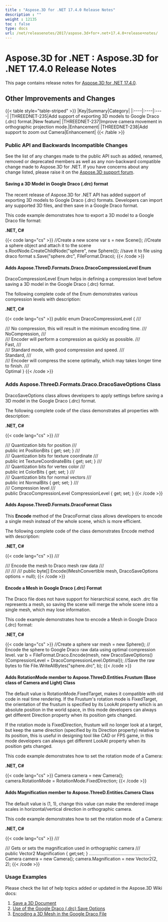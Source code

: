 ```yaml
---
title : "Aspose.3D for .NET 17.4.0 Release Notes" 
description : "" 
weight : 12135 
toc : false
type: docs
url: /net/releasenotes/2017/aspose.3d+for+.net+17.4.0+release+notes/
---
```


# Aspose.3D for .NET : Aspose.3D for .NET 17.4.0 Release Notes


This page contains release notes for [Aspose.3D for .NET 17.4.0](https://www.nuget.org/packages/Aspose.3D/17.4.0).

## Other Improvements and Changes

{{< table style="table-striped" >}}
|Key|Summary|Category|
|:----|:----|:----|
|THREEDNET-235|Add support of exporting 3D models to Google Draco (.drc) format.|New feature|
|THREEDNET-237|Improve camera movement in orthographic projection mode.|Enhancement|
|THREEDNET-238|Add support to zoom out Camera|Enhancement|
{{< /table >}}

### Public API and Backwards Incompatible Changes

See the list of any changes made to the public API such as added, renamed, removed or deprecated members as well as any non-backward compatible change made to Aspose.3D for .NET. If you have concerns about any change listed, please raise it on the [Aspose.3D support forum](http://www.aspose.com/community/forums/aspose.3d-product-family/535/showforum.aspx).

#### Saving a 3D Model in Google Draco (.drc) format

The recent release of Aspose.3D for .NET API has added support of exporting 3D models to Google Draco (.drc) formats. Developers can import any supported 3D files, and then save in a Google Draco format.

This code example demonstrates how to export a 3D model to a Google Draco file format:

**.NET, C#**

{{< code lang="cs" >}}
//Create a new scene
var s = new Scene();
//Create a sphere object and attach it to the scene
s.RootNode.CreateChildNode("sphere", new Sphere());
//save it to file using draco format
s.Save("sphere.drc", FileFormat.Draco);
{{< /code >}}

#### Adds Aspose.ThreeD.Formats.Draco.DracoCompressionLevel Enum

DracoCompressionLevel Enum helps in defining a compression level before saving a 3D model in the Google Draco (.drc) format.

The following complete code of the Enum demonstrates various compression levels with description:

**.NET, C#**

{{< code lang="cs" >}}
public enum DracoCompressionLevel
{
    /// <summary>
    /// No compression, this will result in the minimum encoding time.
    /// </summary>
    NoCompression,
    /// <summary>
    /// Encoder will perform a compression as quickly as possible.
    /// </summary>
    Fast,
    /// <summary>
    /// Standard mode, with good compression and speed.
    /// </summary>
    Standard,
    /// <summary>
    /// Encoder will compress the scene optimally, which may takes longer time to finish.
    /// </summary>
    Optimal
}
{{< /code >}}

### Adds Aspose.ThreeD.Formats.Draco.DracoSaveOptions Class

DracoSaveOptions class allows developers to apply settings before saving a 3D model in the Google Draco (.drc) format.

The following complete code of the class demonstrates all properties with description:

**.NET, C#**

{{< code lang="cs" >}}
/// <summary>
/// Quantization bits for position
/// </summary>
public int PositionBits { get; set; }
/// <summary>
/// Quantization bits for texture coordinate
/// </summary>
public int TextureCoordinateBits { get; set; }
/// <summary>
/// Quantization bits for vertex color
/// </summary>
public int ColorBits { get; set; }
/// <summary>
/// Quantization bits for normal vectors
/// </summary>
public int NormalBits { get; set; }
/// <summary>
/// Compression level
/// </summary>
public DracoCompressionLevel CompressionLevel { get; set; }
{{< /code >}}

#### Adds Aspose.ThreeD.Formats.DracoFormat Class

This **Encode** method of the DracoFormat class allows developers to encode a single mesh instead of the whole scene, which is more efficient.

The following complete code of the class demonstrates Encode method with description:

**.NET, C#**

{{< code lang="cs" >}}
/// <summary>
/// Encode the mesh to Draco mesh raw data
/// </summary>
/// <param name="mesh"></param>
/// <param name="options"></param>
/// <returns></returns>
public byte[] Encode(IMeshConvertible mesh, DracoSaveOptions options = null);
{{< /code >}}

#### Encode a Mesh in Google Draco (.drc) Format

The Draco file does not have support for hierarchical scene, each .drc file represents a mesh, so saving the scene will merge the whole scene into a single mesh, which may lose information.

This code example demonstrates how to encode a Mesh in Google Draco (.drc) format:

**.NET, C#**

{{< code lang="cs" >}}
//Create a sphere
var mesh = new Sphere();
// Encode the sphere to Google Draco raw data using optimal compression level.
var b = FileFormat.Draco.Encode(mesh,
    new DracoSaveOptions() {CompressionLevel = DracoCompressionLevel.Optimal});
//Save the raw bytes to file
File.WriteAllBytes("sphere.drc", b);
{{< /code >}}

#### Adds RotationMode member to Aspose.ThreeD.Entities.Frustum (Base class of Camera and Light) Class

The default value is RotationMode.FixedTarget, makes it compatible with old code in real time rendering. If the Frustum's rotation mode is FixedTarget, the orientation of the frustum is specified by its LookAt property which is an absolute position in the world space, in this mode developers can always get different Direction property when its position gets changed.

If the rotation mode is FixedDirection, frustum will no longer look at a target, but keep the same direction (specified by its Direction property) relative to its position, this is useful in designing tool like CAD or FPS game, in this mode developers can always get different LookAt property when its position gets changed.

This code example demonstrates how to set the rotation mode of a Camera:

**.NET, C#**

{{< code lang="cs" >}}
Camera camera = new Camera();
camera.RotationMode = RotationMode.FixedDirection;
{{< /code >}}

#### Adds Magnification member to Aspose.ThreeD.Entities.Camera Class

The default value is (1, 1), change this value can make the rendered image scales in horizontal/vertical direction in orthographic camera.

This code example demonstrates how to set the rotation mode of a Camera:

**.NET, C#**

{{< code lang="cs" >}}
/// <summary>
/// Gets or sets the magnification used in orthographic camera
/// </summary>
public Vector2 Magnification { get;set; }
.................................................
Camera camera = new Camera();
camera.Magnification = new Vector2(2, 2);
{{< /code >}}

### Usage Examples

Please check the list of help topics added or updated in the Aspose.3D Wiki docs:

1.  [Save a 3D Document](https://docs2.aspose.com/3d/net/developerguide/cr-ld-sv/save+a+3d+document)
2.  [Use of the Google Draco (.drc) Save Options](https://docs2.aspose.com/3d/net/developerguide/cr-ld-sv/specify+3d+file+save+options#specify3dfilesaveoptions-useofthegoogledraco(.drc)SaveOptions)
3.  [Encoding a 3D Mesh in the Google Draco File](https://docs2.aspose.com/3d/net/developerguide/3dobjects/encoding+3d+mesh+in+the+google+draco+file)

